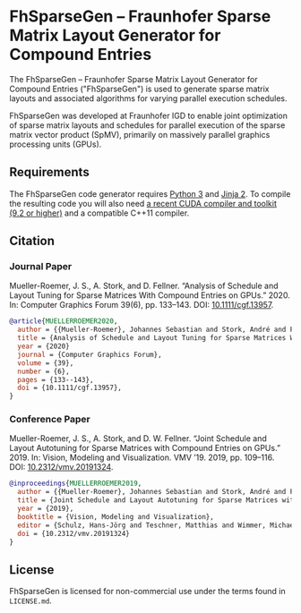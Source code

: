 # FhSparseGen – Fraunhofer Sparse Matrix Layout Generator for Compound Entries

The FhSparseGen – Fraunhofer Sparse Matrix Layout Generator for Compound Entries ("FhSparseGen") is used to generate sparse matrix layouts and associated algorithms for varying parallel execution schedules.

FhSparseGen was developed at Fraunhofer IGD to enable joint optimization of sparse matrix layouts and schedules for parallel execution of the sparse matrix vector product (SpMV), primarily on massively parallel graphics processing units (GPUs).

## Requirements

The FhSparseGen code generator requires [Python 3](https://www.python.org/) and [Jinja 2](https://jinja.palletsprojects.com/en/2.10.x/).
To compile the resulting code you will also need [a recent CUDA compiler and toolkit (9.2 or higher)](https://developer.nvidia.com/cuda-downloads) and a compatible C++11 compiler.

## Citation

### Journal Paper

Mueller-Roemer, J. S., A. Stork, and D. Fellner.
“Analysis of Schedule and Layout Tuning for Sparse Matrices With Compound Entries on GPUs.” 2020.
In: Computer Graphics Forum 39(6), pp. 133–143.
DOI: [10.1111/cgf.13957](https://doi.org/10.1111/cgf.13957).

```bibtex
@article{MUELLERROEMER2020,
  author = {{Mueller-Roemer}, Johannes Sebastian and Stork, André and Fellner, Dieter},
  title = {Analysis of Schedule and Layout Tuning for Sparse Matrices With Compound Entries on {GPUs}},
  year = {2020}
  journal = {Computer Graphics Forum},
  volume = {39},
  number = {6},
  pages = {133--143},
  doi = {10.1111/cgf.13957},
}
```

### Conference Paper

Mueller-Roemer, J. S., A. Stork, and D. W. Fellner.
“Joint Schedule and Layout Autotuning for Sparse Matrices with Compound Entries on GPUs.” 2019.
In: Vision, Modeling and Visualization. VMV ’19. 2019, pp. 109–116.
DOI: [10.2312/vmv.20191324](https://doi.org/10.2312/vmv.20191324).

```bibtex
@inproceedings{MUELLERROEMER2019,
  author = {{Mueller-Roemer}, Johannes Sebastian and Stork, André and Fellner, Dieter W.},
  title = {Joint Schedule and Layout Autotuning for Sparse Matrices with Compound Entries on {GPUs}},
  year = {2019},
  booktitle = {Vision, Modeling and Visualization},
  editor = {Schulz, Hans-Jörg and Teschner, Matthias and Wimmer, Michael},
  doi = {10.2312/vmv.20191324}
}
```

## License

FhSparseGen is licensed for non-commercial use under the terms found in `LICENSE.md`.
